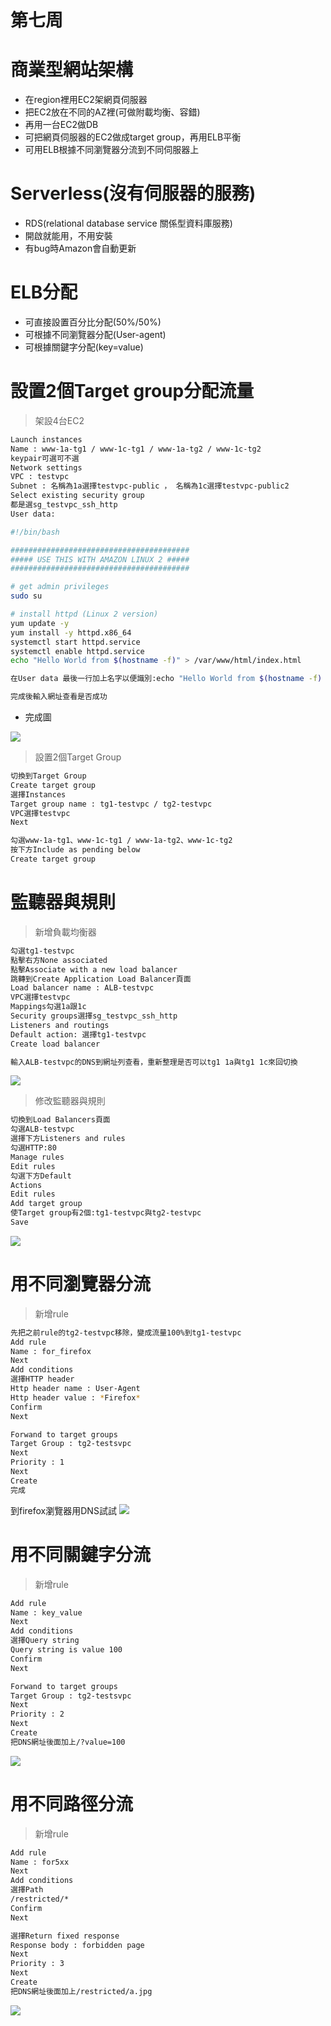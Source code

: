 # 第七周
# 商業型網站架構
* 在region裡用EC2架網頁伺服器
* 把EC2放在不同的AZ裡(可做附載均衡、容錯)
* 再用一台EC2做DB
* 可把網頁伺服器的EC2做成target group，再用ELB平衡
* 可用ELB根據不同瀏覽器分流到不同伺服器上
# Serverless(沒有伺服器的服務)
* RDS(relational database service 關係型資料庫服務)
* 開啟就能用，不用安裝
* 有bug時Amazon會自動更新
# ELB分配
* 可直接設置百分比分配(50%/50%)
* 可根據不同瀏覽器分配(User-agent)
* 可根據關鍵字分配(key=value)
# 設置2個Target group分配流量
> 架設4台EC2

```sh
Launch instances
Name : www-1a-tg1 / www-1c-tg1 / www-1a-tg2 / www-1c-tg2
keypair可選可不選
Network settings
VPC : testvpc
Subnet : 名稱為1a選擇testvpc-public ， 名稱為1c選擇testvpc-public2
Select existing security group
都是選sg_testvpc_ssh_http
User data:

#!/bin/bash

########################################
##### USE THIS WITH AMAZON LINUX 2 #####
########################################

# get admin privileges
sudo su

# install httpd (Linux 2 version)
yum update -y
yum install -y httpd.x86_64
systemctl start httpd.service
systemctl enable httpd.service
echo "Hello World from $(hostname -f)" > /var/www/html/index.html

在User data 最後一行加上名字以便識別:echo "Hello World from $(hostname -f) TG1 1a" > /var/www/html/index.html

完成後輸入網址查看是否成功
```
* 完成圖
<img src="../pic/1031.png">

> 設置2個Target Group

```sh
切換到Target Group
Create target group
選擇Instances
Target group name : tg1-testvpc / tg2-testvpc
VPC選擇testvpc
Next

勾選www-1a-tg1、www-1c-tg1 / www-1a-tg2、www-1c-tg2
按下方Include as pending below
Create target group
```
# 監聽器與規則
> 新增負載均衡器

```sh
勾選tg1-testvpc
點擊右方None associated
點擊Associate with a new load balancer
跳轉到Create Application Load Balancer頁面
Load balancer name : ALB-testvpc
VPC選擇testvpc
Mappings勾選1a跟1c
Security groups選擇sg_testvpc_ssh_http
Listeners and routings
Default action: 選擇tg1-testvpc
Create load balancer

輸入ALB-testvpc的DNS到網址列查看，重新整理是否可以tg1 1a與tg1 1c來回切換
```
<img src="../pic/1031-1.png">

> 修改監聽器與規則

```sh
切換到Load Balancers頁面
勾選ALB-testvpc
選擇下方Listeners and rules
勾選HTTP:80
Manage rules
Edit rules
勾選下方Default
Actions
Edit rules
Add target group
使Target group有2個:tg1-testvpc與tg2-testvpc
Save
```
<img src="../pic/1031-2.png">

# 用不同瀏覽器分流
> 新增rule

```sh
先把之前rule的tg2-testvpc移除，變成流量100%到tg1-testvpc
Add rule
Name : for_firefox
Next
Add conditions
選擇HTTP header
Http header name : User-Agent
Http header value : *Firefox*
Confirm
Next

Forwand to target groups
Target Group : tg2-testsvpc
Next
Priority : 1
Next
Create
完成
```
到firefox瀏覽器用DNS試試
<img src="../pic/1031-3.png">

# 用不同關鍵字分流
> 新增rule

```sh
Add rule
Name : key_value
Next
Add conditions
選擇Query string
Query string is value 100
Confirm
Next

Forwand to target groups
Target Group : tg2-testsvpc
Next
Priority : 2
Next
Create
把DNS網址後面加上/?value=100
```
<img src="../pic/1031-4.png">

# 用不同路徑分流
> 新增rule

```sh
Add rule
Name : for5xx
Next
Add conditions
選擇Path
/restricted/*
Confirm
Next

選擇Return fixed response
Response body : forbidden page
Next
Priority : 3
Next
Create
把DNS網址後面加上/restricted/a.jpg
```
<img src="../pic/1031-5.png">
